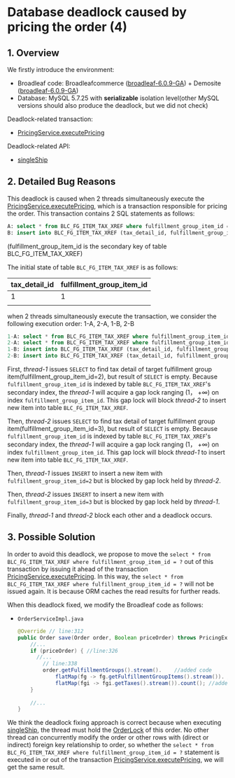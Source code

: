 # Database deadlock caused by pricing the order (4)

## 1. Overview

We firstly introduce the environment:

- Broadleaf code: Broadleafcommerce ([broadleaf-6.0.9-GA](https://github.com/BroadleafCommerce/BroadleafCommerce/tree/broadleaf-6.0.9-GA)) + Demosite ([broadleaf-6.0.9-GA](https://github.com/BroadleafCommerce/DemoSite/tree/broadleaf-6.0.9-GA))
- Database: MySQL 5.7.25 with **serializable** isolation level(other MySQL versions should also produce the deadlock, but we did not check)

Deadlock-related transaction:  

- [PricingService.executePricing](https://github.com/BroadleafCommerce/BroadleafCommerce/blob/d4b48995dfeee46a4b227ce39783cff940254834/core/broadleaf-framework/src/main/java/org/broadleafcommerce/core/pricing/service/PricingServiceImpl.java#L37)

Deadlock-related API:

- [singleShip](https://github.com/BroadleafCommerce/BroadleafCommerce/blob/d4b48995dfeee46a4b227ce39783cff940254834/core/broadleaf-framework-web/src/main/java/org/broadleafcommerce/core/web/controller/checkout/BroadleafShippingInfoController.java#L108) 



## 2. Detailed Bug Reasons 

This deadlock is caused when 2 threads simultaneously execute the [PricingService.executePricing](https://github.com/BroadleafCommerce/BroadleafCommerce/blob/d4b48995dfeee46a4b227ce39783cff940254834/core/broadleaf-framework/src/main/java/org/broadleafcommerce/core/pricing/service/PricingServiceImpl.java#L37), which is a transaction responsible for pricing the order. This transaction contains 2 SQL statements as follows:

```sql
A: select * from BLC_FG_ITEM_TAX_XREF where fulfillment_group_item_id = ?
B: insert into BLC_FG_ITEM_TAX_XREF (tax_detail_id, fulfillment_group_item_id, ...) values (?, ?, ...)
```

(fulfillment_group_item_id is the secondary key of table BLC_FG_ITEM_TAX_XREF)

The initial state of table `BLC_FG_ITEM_TAX_XREF` is as follows:

| tax_detail_id | fulfillment_group_item_id |
| ------------- | ------------------------- |
| 1             | 1                         |
|               |                           |

when 2 threads simultaneously execute the transaction, we consider the following execution order: 1-A, 2-A, 1-B, 2-B

```sql
1-A: select * from BLC_FG_ITEM_TAX_XREF where fulfillment_group_item_id = 2
2-A: select * from BLC_FG_ITEM_TAX_XREF where fulfillment_group_item_id = 3
1-B: insert into BLC_FG_ITEM_TAX_XREF (tax_detail_id, fulfillment_group_item_id, ...) values (2, 2, ...)
2-B: insert into BLC_FG_ITEM_TAX_XREF (tax_detail_id, fulfillment_group_item_id, ...) values (3, 3, ...)
```

First, *thread-1* issues `SELECT` to find tax detail of target fulfillment group item(fulfillment_group_item_id=2), but result of  `SELECT` is empty.  Because `fulfillment_group_item_id`  is indexed by table `BLC_FG_ITEM_TAX_XREF`'s secondary index, the *thread-1* will acquire a gap lock ranging (1， +∞)  on index `fulfillment_group_item_id`. This gap lock will block *thread-2* to insert new item into table `BLC_FG_ITEM_TAX_XREF`.

Then, *thread-2* issues `SELECT` to find tax detail of target fulfillment group item(fulfillment_group_item_id=3), but result of  `SELECT` is empty.  Because `fulfillment_group_item_id`  is indexed by table `BLC_FG_ITEM_TAX_XREF`'s secondary index, the *thread-1* will acquire a gap lock ranging (1， +∞)  on index `fulfillment_group_item_id`. This gap lock will block *thread-1* to insert new item into table `BLC_FG_ITEM_TAX_XREF`.

Then, *thread-1* issues `INSERT` to insert a new item with  `fulfillment_group_item_id=2` but is blocked by gap lock held by *thread-2*.

Then, *thread-2* issues `INSERT` to insert a new item with  `fulfillment_group_item_id=3` but is blocked by gap lock held by *thread-1*.

Finally, *thread-1* and *thread-2* block each other and a deadlock occurs.


## 3. Possible Solution

In order to avoid this deadlock, we propose to move the `select * from BLC_FG_ITEM_TAX_XREF where fulfillment_group_item_id = ?` out of this transaction by issuing it ahead of the transaction [PricingService.executePricing](https://github.com/BroadleafCommerce/BroadleafCommerce/blob/d4b48995dfeee46a4b227ce39783cff940254834/core/broadleaf-framework/src/main/java/org/broadleafcommerce/core/pricing/service/PricingServiceImpl.java#L37). In this way, the `select * from BLC_FG_ITEM_TAX_XREF where fulfillment_group_item_id = ?` will not be issued again. It is because ORM caches the read results for further reads.

When this deadlock fixed, we modify the Broadleaf code as follows:

- `OrderServiceImpl.java`

  ```java
  @Override // line:312
  public Order save(Order order, Boolean priceOrder) throws PricingException {
      //...
      if (priceOrder) { //line:326
      	//...
          // line:338
          order.getFulfillmentGroups().stream().	//added code
              flatMap(fg -> fg.getFulfillmentGroupItems().stream()). //added code
              flatMap(fgi -> fgi.getTaxes().stream()).count(); //added code
      }
      
      //...
  }
  ```

We think the deadlock fixing approach is correct because when executing [singleShip](https://github.com/BroadleafCommerce/BroadleafCommerce/blob/d4b48995dfeee46a4b227ce39783cff940254834/core/broadleaf-framework-web/src/main/java/org/broadleafcommerce/core/web/controller/checkout/BroadleafShippingInfoController.java#L108), the thread must hold the [OrderLock](https://github.com/BroadleafCommerce/BroadleafCommerce/blob/655c3afeeb12f927a636eb43021cddee3d05133a/core/broadleaf-framework-web/src/main/java/org/broadleafcommerce/core/web/order/security/CartStateFilter.java#L104) of this order. No other thread can concurrently modify the order or other rows with (direct or indirect) foreign key relationship to order, so whether the  `select * from BLC_FG_ITEM_TAX_XREF where fulfillment_group_item_id = ?` statement is executed in or out of the transaction [PricingService.executePricing](https://github.com/BroadleafCommerce/BroadleafCommerce/blob/d4b48995dfeee46a4b227ce39783cff940254834/core/broadleaf-framework/src/main/java/org/broadleafcommerce/core/pricing/service/PricingServiceImpl.java#L37), we will get the same result.